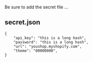 Be sure to add the secret file ...
## secret.json
```
{
	"api_key": "this is a long hash",
	"password": "this is a long hash",
	"url": "youshop.myshopify.com",
	"theme": "00000000",
}
```
